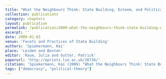 ```yaml
---
title: "What the Neighbours Think: State Building, Esteem, and Political Culture"
collection: publications
category: chapters
layout: publication
permalink: /publication/2009-what-the-neighbours-think-state-building-esteem-an
excerpt: ''
date: 2009-01-01
venue: 'Facets and Practices of State Building'
authors: 'Spiekermann, Kai'
place: 'Leiden and Boston'
editor: 'Raue, Julia and Sutter, Patrick'
paperurl: 'http://eprints.lse.ac.uk/26736/'
citation: 'Spiekermann, Kai (2009) "What the Neighbours Think: State Building, Esteem, and Political Culture", in Facets and Practices of State Building.'
tags: ["democracy", "political-theory"]
---
```



